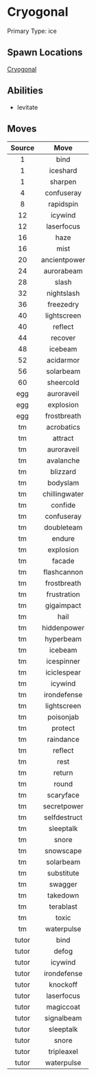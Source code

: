 # Cryogonal  
Primary Type: ice  
  
## Spawn Locations  
[Cryogonal](/data/spawn_presets/cryogonal.md)  
  
## Abilities  
  * levitate
  
  
## Moves  
  
| Source | Move |  
|:---:|:---:|  
| 1 | bind |  
| 1 | iceshard |  
| 1 | sharpen |  
| 4 | confuseray |  
| 8 | rapidspin |  
| 12 | icywind |  
| 12 | laserfocus |  
| 16 | haze |  
| 16 | mist |  
| 20 | ancientpower |  
| 24 | aurorabeam |  
| 28 | slash |  
| 32 | nightslash |  
| 36 | freezedry |  
| 40 | lightscreen |  
| 40 | reflect |  
| 44 | recover |  
| 48 | icebeam |  
| 52 | acidarmor |  
| 56 | solarbeam |  
| 60 | sheercold |  
| egg | auroraveil |  
| egg | explosion |  
| egg | frostbreath |  
| tm | acrobatics |  
| tm | attract |  
| tm | auroraveil |  
| tm | avalanche |  
| tm | blizzard |  
| tm | bodyslam |  
| tm | chillingwater |  
| tm | confide |  
| tm | confuseray |  
| tm | doubleteam |  
| tm | endure |  
| tm | explosion |  
| tm | facade |  
| tm | flashcannon |  
| tm | frostbreath |  
| tm | frustration |  
| tm | gigaimpact |  
| tm | hail |  
| tm | hiddenpower |  
| tm | hyperbeam |  
| tm | icebeam |  
| tm | icespinner |  
| tm | iciclespear |  
| tm | icywind |  
| tm | irondefense |  
| tm | lightscreen |  
| tm | poisonjab |  
| tm | protect |  
| tm | raindance |  
| tm | reflect |  
| tm | rest |  
| tm | return |  
| tm | round |  
| tm | scaryface |  
| tm | secretpower |  
| tm | selfdestruct |  
| tm | sleeptalk |  
| tm | snore |  
| tm | snowscape |  
| tm | solarbeam |  
| tm | substitute |  
| tm | swagger |  
| tm | takedown |  
| tm | terablast |  
| tm | toxic |  
| tm | waterpulse |  
| tutor | bind |  
| tutor | defog |  
| tutor | icywind |  
| tutor | irondefense |  
| tutor | knockoff |  
| tutor | laserfocus |  
| tutor | magiccoat |  
| tutor | signalbeam |  
| tutor | sleeptalk |  
| tutor | snore |  
| tutor | tripleaxel |  
| tutor | waterpulse |  
  
